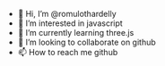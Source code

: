 - 👋 Hi, I’m @romulothardelly
- 👀 I’m interested in javascript
- 🌱 I’m currently learning three.js
- 💞️ I’m looking to collaborate on github
- 📫 How to reach me github

<!---
romulothardelly/romulothardelly is a ✨ special ✨ repository because its `README.md` (this file) appears on your GitHub profile.
You can click the Preview link to take a look at your changes.
--->
